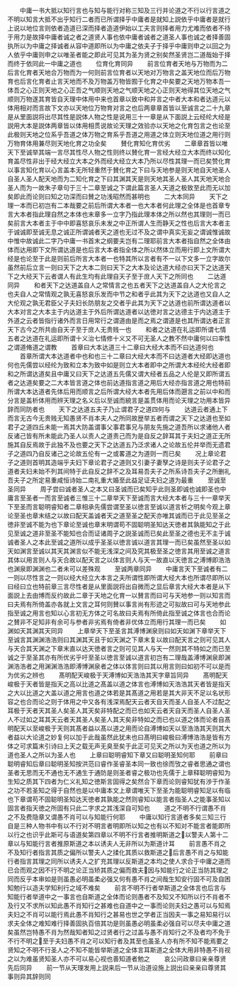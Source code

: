 <!-- { "loadSidebar": true } -->
　　中庸一书大抵以知行言也与知与能行对称三知及三行并论道之不行以行言道之不明以知言大抵不出乎知行二者而已所谓择乎中庸者是就知上説依乎中庸者是就行上说以地位言则依者造道已深而择者造道伊始以工夫言则择者用力尤难而依者不待于用力是故择中庸者诚之者之道贤人事也依中庸者诚者之道圣人事也诚之者择善固执所以为中庸之择诚者从容中道即所以为中庸之依夫子于择乎中庸则申之以回之为人依乎中庸则申之以唯圣者能之即此可见其为圣为贤之别矣然圣贤岂二道哉始于择而终于依同此一中庸之道也
　　位育化育同异
　　前言位育者天地与万物而为二后言化育者天地合万物而为一何则前言位育者以天地对万物言之盖天地位而后万物育也后言化育者止言天地而不及万物盖万物皆囿于化育之中矣要之天地万物本吾一体吾之心正则天地之心正吾之气顺则天地之气顺天地之心正则天地得其位天地之气顺则万物遂其育皆自天理中体用中来也首章以致中和并言之中者大本和者达道元以体用相对而言故下文亦以天地位万物育对言之也后两章章首皆以至诚言之二十九章是从里面説将出尽其性是説体人物之性是说用三十一章是从下面説上云经纶大经是説用大本是説体两章皆以体用相贯说故论天理之效验亦以天地之化育包言之也论至此极则天地之位系乎吾道之体万物之育系乎吾道之用道之体立则天地位道之用行则万物育体用兼尽则天地化育之功全矣
　　賛化育知化育优劣
　　二章章首皆以唯天下至诚举其端一言尽其性尽人物之性则终以賛化育一言经大经立大本而终以知化育盖尽性非出于经大经立大本之外而经大经立大本乃所以尽性其理一而已矣赞化育以事言知化育以心言盖本无所轻重然于賛化育之下曰与天地参是则天地自天地圣人自圣人圣人配天地而为二知化育之下曰其渊其天是则天地其圣人圣人其天地天地合圣人而为一故朱子章句于三十二章至诚之下谓此篇言圣人天道之极致至此而无以加矣即此而论则曰知之功深而曰賛之功浅昭然而甚明也
　　二大本同异
　　天下之理一本而已初岂有二本哉要之前后所谓大本者一也大本者何此理之全体是也首章专言大本者指此理自然之本体也末章多一立字乃指此理本体之所以然也其理则一而已矣前言大本者主于中中即喜怒哀乐未发之中正所谓人生而静天之性也后言大本者主于诚诚即至诚无息之诚正所谓诚者天之道也无过不及之谓中真实无妄之谓诚惟诚故中惟中故诚此二字乃中庸一书首末之纲要夫岂有二理耶前言大本者指自然之全体由体而达用即下文所谓达道是也后言大本者指全体之所以然体立而用行即上文所谓大经是也论至于此是则前后所言大本者一也特其所以言者有不一以下文多一立字故尔虽然前后立言一则曰天下之大本二则曰天下之大本及论达道大经亦曰天下之达道天下之大经天下云者谓人有此生均有此理自天子至于庻人天下之所同也
　　二达道同异
　　和者天下之达道盖自人之常情言之也五者天下之达道盖自人之大伦言之也夫自人之常情观之孰无喜怒哀乐发而中节之和者乎此其为天下之达道也又自人之大伦观之孰无君臣父子夫妇长防朋友之交者乎此其为天下之达道也前所谓达道者以大本对言之大本主于内达道主于外后所谓达道者以达徳对言之达德主于内达道主于外道之云者皆指行诸外而言日用常行之谓道由是而之焉之谓道是也其所谓达者正言天下古今之所共由自天子至于庻人无贵贱一也
　　和者之达道在礼运即所谓七情五者之达道在礼运即所谓十义治七情修十义又不可无圣人之教不然中庸何以曰率性之谓道脩道之谓教
　　首章曰大本达道三十二章曰大经大本而不曰达道何也
　　首章所谓大本达道者中也和也三十二章曰大经大本而不曰达道者大经即达道也何也先儒尝以经纶为致和立本为致中如是则立大本者即中之所谓大本经纶大经者即和之所谓达道矣且中庸又曰天下之达道五先儒又谓大经者五品之人伦是又即所谓五者之达道矣要之二大本皆言道之体也前达道指言道之用后大经亦指言道之用也特前所谓大本达道者先体后用而顺言之后所谓大经大本者先用后体而遡言之前以中和而分言是盖析体用而辨天理之名义后以至诚而綂言是盖贯体用而论天理之功用本皆异辞而同防者也
　　天下之达道五夫子乃止谓君子之道四何与
　　达道云者通上下而言无古今无贵贱无知愚贤不肖本夫人之所同故歴举五者而谓之天下之达道也至如君子之道四丘未能一焉其大防盖谓事父事君事兄与朋友先施之道吾所以求诸他人者反诸己皆有所未能此乃圣人以责人之道责己而为是自反之辞耳其于夫妇之道正无所施其自反焉故于此独不及也要之天下之达道五乃泛求诸人之论故五伦并举而无遗君子之道四乃自反诸己之论故五伦有一之或畧道之为道则一而已矣
　　况上章论君子之道则首明其造端乎夫妇下章论君子之道则又引妻子妻孥之诗是则夫子论君子之道者夫妇未始不列其间特于此自反之辞不之及耳易吾夫子之所系诗吾夫子之所删礼吾夫子之所定易重咸恒诗始二南礼重大婚至此益足证夫妇之道为最重
　　至诚至圣同异
　　周子尝曰诚者圣人之本又曰圣诚而已矣知乎此则圣即诚也诚即圣也中庸言至圣者一而言至诚者三惟三十二章举天下至诚而言大经大本者与三十一章举天下至圣而言聪明睿知者二章相承先儒尝谓至圣以徳言至诚以道言析之明矣今观上章论至圣也章末结之以故曰配天盖诚者天之道至圣之配天亦唯其诚而已于此见至圣之徳非至诚不能为也下章论至诚也章末明谓苟不固聪明圣知达天徳者其孰能知之于此见至诚之道非至圣不能知也合而证诸周子之説圣诚而已矣此至圣之德也无不主于诚诚者圣人之本此至诚之道所以成乎圣圣以徳言诚以道言其理一而已矣虽然至圣以如天如渊言至诚以其天其渊言似不能无浅深之间及究其极至圣之徳言其用至诚之道言其体以用言则人与天合故以配天言之以体言则人与天一故直以天徳言之溥博即浩浩也渊泉即渊渊也二者未可以差殊观
　　至诚两章同异
　　中庸言天下至诚者有二一则以尽性言之一则以经大经立大本言之夫所谓性即所谓大经大本也所谓尽即所以曰经曰立也特前章三言尽性者是从里面説将出自微而之显后章言大经大本者是从下面説上去由博而反约故此二章于天地之化育一以賛言而曰可与天地参一则以知言而曰夫焉有所倚盖亦各就上文言之耳何则賛以事言尚有形迹之可拟故曰可与天地参此指至诚之用言也知以心言初无方体之可名故曰夫焉有所倚此指至诚之体言也合而论之賛非不足知非有余可与参者非劣焉有倚者非优体立而用行其理一而已矣
　　如渊如天其渊其天同异
　　上章举天下至圣言其溥博渊泉则曰如天如渊下章举天下至诚言其渊渊浩浩则曰其渊其天且于如天渊之下章末复以故曰配天言之则可见其人与天合其天渊之下章末直以达天徳者言之则可见其人与天一然则其不特如之而已至诚之于至圣其亦有所优劣乎吁至圣以徳言至诚以道言初岂有二理哉盖溥博渊泉即渊渊浩浩者之用渊渊浩浩即溥博渊泉者之体以体言则曰其以用言则曰如初不可以是而为优劣之辨也
　　髙明配天峻极于天溥博如天浩浩其天字章旨同异
　　髙明配天峻极于天者皆是指天之高以比道之髙盖以道之体言也溥博如天浩浩其天者皆是指天之大以比道之大盖以道之用言也道之体若是其髙道之用若是其大非天不足以名状形容之也合而论之则于体用之中又各有浅深焉配天云者天自天而圣人自圣人不过配之耳极于天者天其圣人矣圣人其天矣非特配之而已也如天云者天自天而圣人自圣人圣人不过如之耳其天云者天其圣人矣圣人其天矣非特如之而已也以道之体而论者自髙明配天以至峻极于天则其髙者益以髙以道之用而论自溥博如天以至浩浩其天则其大者益以大论道之妙复何以加于此哉虽然此犹未也曰髙明曰峻极曰溥博浩浩是皆有方体之可求篇末引诗曰上天之载无声无臭至矣于此正可见天之所以为天也道之所以为道也圣人之所以为圣人也
　　上章曰聪明睿知下章又曰聪明圣知何耶
　　前章曰聪明睿知后章曰聪明圣知按洪范曰睿作圣睿圣本同一致也徐而攷之睿者思通之谓也圣者无思而无不通也无不通生于通防是则圣者睿之极功也先儒于上章释聪明睿知为生知之质其下四者为仁义礼知之徳斯言固得之矣然合下章而论则睿知犹有渉于作圣之功不若圣知之得于自然也是以中庸本文上章谓唯天下至圣为能聪明睿知足以有临也下章谓苟不固聪明圣知达天徳者其孰能之然则睿知以能言者指圣人之能事圣知以固言者指天徳之所固有只此二字求之其浅深自可知也
　　道之不明不行谓愚不肖之不及费隐章又谓愚不肖可以与知能行何耶
　　中庸以知行言道者多矣三知三行自是三种人物书中有以不行对不明言者明即所以知之也有以不知对不能言者能即所以行之也识乎此斯可与语道矣第四章以不明不行言者推明斯道之以警夫人第十二章以与知能行言者推原斯道之本以诱夫人无非所以为斯道计耳
　　前言愚不肖之不及知行者指言其质之偏所以警夫人之揉化其质以救斯道之后言愚不肖之与知能行者指言其理之同所以诱夫人之扩充其理以反斯道之本均之使人求合于中庸之道而已合而观之因不行不明之论正当矫其质之偏而救夫因与知能行之论正当防其理之同而反乎本审如是则虽愚必明虽柔必强又何有愚不肖之间哉生知安行固不可及自困知勉行以造夫学知利行之域不难矣
　　前言不明不行者举斯道之全体言也后言与知能行者举道中之一事言也自斯道之全体而论则愚者不及知又不知所以行不肖者不及行又不求所以知此愚不肖知行之甚难也自道中之一事而论则夫妇之愚可以与知焉夫妇之不肖可以能行焉此愚不肖知行之甚易也世之学者正当因夫一事之易知易行以求夫全体之难知难行择善固执百倍其功是则虽愚必明虽柔必强自可以尽夫中庸之道矣虽然岂特愚不肖为然哉知者知之过贤者行之过盖与愚不肖知行之不及者均不免于不行不明之至于夫妇愚不肖之可以知行者及其至也虽圣人亦有所不知不能焉要之贤知之不明不行圣人之不知不能皆举斯道之全体言耳斯道之全体大用非特愚不肖视之以为难虽贤知圣人亦不可以易心视也善知道者勉之
　　哀公问政章曰亲亲尊贤先后同异
　　前一节从天理发用上説来后一节从治道设施上説出曰亲亲曰尊贤其事则异其辞则同

